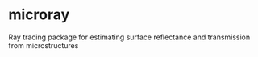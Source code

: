 # microray
Ray tracing package for estimating surface reflectance and transmission from microstructures
